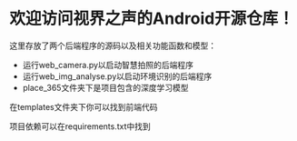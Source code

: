 # 欢迎访问视界之声的Android开源仓库！

这里存放了两个后端程序的源码以及相关功能函数和模型：

- 运行web_camera.py以启动智慧拍照的后端程序
- 运行web_img_analyse.py以启动环境识别的后端程序
- place_365文件夹下是项目包含的深度学习模型

在templates文件夹下你可以找到前端代码

项目依赖可以在requirements.txt中找到
